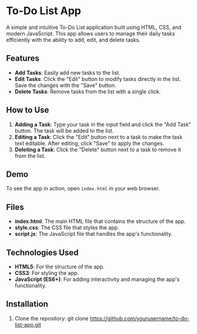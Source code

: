 # To-Do List App

A simple and intuitive To-Do List application built using HTML, CSS, and modern JavaScript. This app allows users to manage their daily tasks efficiently with the ability to add, edit, and delete tasks. 

## Features

- **Add Tasks**: Easily add new tasks to the list.
- **Edit Tasks**: Click the "Edit" button to modify tasks directly in the list. Save the changes with the "Save" button.
- **Delete Tasks**: Remove tasks from the list with a single click.

## How to Use

1. **Adding a Task**: Type your task in the input field and click the "Add Task" button. The task will be added to the list.
2. **Editing a Task**: Click the "Edit" button next to a task to make the task text editable. After editing, click "Save" to apply the changes.
3. **Deleting a Task**: Click the "Delete" button next to a task to remove it from the list.

## Demo

To see the app in action, open `index.html` in your web browser.

## Files

- **index.html**: The main HTML file that contains the structure of the app.
- **style.css**: The CSS file that styles the app.
- **script.js**: The JavaScript file that handles the app's functionality.

## Technologies Used

- **HTML5**: For the structure of the app.
- **CSS3**: For styling the app.
- **JavaScript (ES6+)**: For adding interactivity and managing the app's functionality.

## Installation

1. Clone the repository:
   git clone https://github.com/yourusername/to-do-list-app.git
